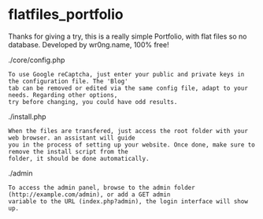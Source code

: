 # flatfiles_portfolio

Thanks for giving a try, this is a really simple Portfolio, with flat files so no database.
Developed by wr0ng.name, 100% free!

./core/config.php
	
	To use Google reCaptcha, just enter your public and private keys in the configuration file. The 'Blog'
	tab can be removed or edited via the same config file, adapt to your needs. Regarding other options,
	try before changing, you could have odd results.

./install.php

	When the files are transfered, just access the root folder with your web browser. an assistant will guide
	you in the process of setting up your website. Once done, make sure to remove the install script from the
	folder, it should be done automatically.

./admin

	To access the admin panel, browse to the admin folder (http://example.com/admin), or add a GET admin
	variable to the URL (index.php?admin), the login interface will show up.
